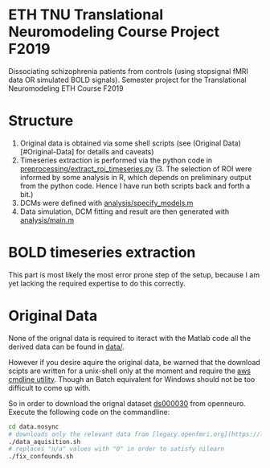 # ETH TNU Translational Neuromodeling Course Project F2019
Dissociating schizophrenia patients from controls (using stopsignal fMRI data OR simulated BOLD signals). Semester project for the Translational Neuromodeling ETH Course F2019

# Structure

1. Original data is obtained via some shell scripts (see (Original Data)[#Original-Data] for details and caveats)
2. Timeseries extraction is performed via the python code in [preprocessing/extract_roi_timeseries.py](https://github.com/zypus/eth_tnu_project_f2019/tree/master/preprocessing/extract_roi_timeseries.py)
(3. The selection of ROI were informed by some analysis in R, which depends on preliminary output from the python code. Hence I have run both scripts back and forth a bit.)
4. DCMs were defined with [analysis/specify_models.m](https://github.com/zypus/eth_tnu_project_f2019/tree/master/analysis/specify_models.m)
5. Data simulation, DCM fitting and result are then generated with [analysis/main.m](https://github.com/zypus/eth_tnu_project_f2019/tree/master/analysis/main.m)

# BOLD timeseries extraction

This part is most likely the most error prone step of the setup, because I am yet lacking the required expertise to do this correctly.

# Original Data

None of the orignal data is required to iteract with the Matlab code all the derived data can be found in [data/](https://github.com/zypus/eth_tnu_project_f2019/tree/master/data).

However if you desire aquire the original data, be warned that the download scipts are written for a unix-shell only at the moment and require the [aws cmdline utility](https://aws.amazon.com/cli/).
Though an Batch equivalent for Windows should not be too difficult to come up with.

So in order to download the orignal dataset [ds000030](https://openneuro.org/datasets/ds000030/versions/00016) from openneuro. Execute the following code on the commandline:

```bash
cd data.nosync
# downloads only the relevant data from [legacy.openfmri.org](https://legacy.openfmri.org/s3-browser/?prefix=ds000030/ds000030_R1.0.5/uncompressed/) around 21GB
./data_aquisition.sh
# replaces "n/a" values with "0" in order to satisfy nilearn
./fix_confounds.sh
```
